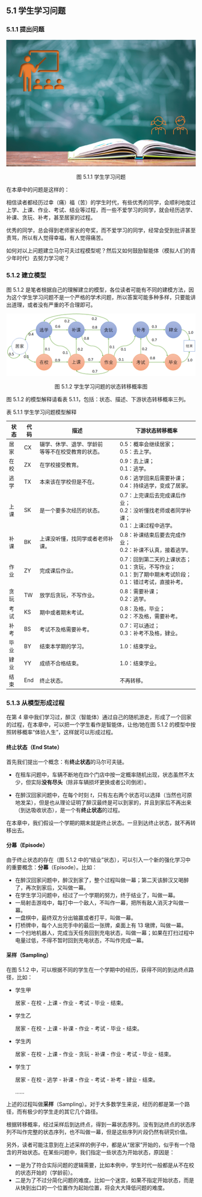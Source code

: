 
## 5.1 学生学习问题

### 5.1.1 提出问题

<center>
<img src="./img/Student-Cover.png">

图 5.1.1 学生学习问题
</center>

在本章中的问题是这样的：

相信读者都经历过幸（痛）福（苦）的学生时代，有些优秀的同学，会顺利地度过上学、上课、作业、考试、结业等过程，而一些不爱学习的同学，就会经历逃学、补课、贪玩、补考，甚至居家的过程。

优秀的同学，总会得到老师家长的夸奖，而不爱学习的同学，经常会受到批评甚至责骂，所以有人觉得幸福，有人觉得痛苦。

如何对以上问题建立马尔可夫过程模型呢？然后又如何鼓励智能体（模拟人们的青少年时代）去努力学习呢？

### 5.1.2 建立模型

图 5.1.2 是笔者根据自己的理解建立的模型，各位读者可能有不同的建模方法，因为这个学生学习问题不是一个严格的学术问题，所以答案可能多种多样，只要能讲出道理，或者没有严重的不合理即可。

<center>
<img src="./img/Student-Model.png">

图 5.1.2 学生学习问题的状态转移概率图
</center>

图 5.1.2 的模型解释请看表 5.1.1，包括：状态、描述、下游状态转移概率三列。

表 5.1.1 学生学习问题模型解释

|状态|代码|描述|下游状态转移概率|
|-|-|-|-|
|居家|CX|辍学、休学、退学、学龄前<br>等等不在校受教育的状态。| 0.5：概率会继续居家；<br>0.5：去上学。|
|在校|ZX|在学校接受教育。|0.9：去上课；<br>0.1：逃学。|
|逃学|TX|本来该在学校但是不在。|0.6：逃学回来后需要补课；<br>0.4：持续逃学，变成了居家。|
|上课|SK|是一个要多次经历的状态。|0.7：上完课后去完成课后作业；<br>0.2：没听懂找老师或者同学补课；<br>0.1：上课过程中逃学。|
|补课|BK|上课没听懂，找同学或者老师补课。|0.8：补课结束后要去完成作业；<br>0.2：补课不认真，接着逃学。|
|作业|ZY|完成课后作业。|0.7：回到第二天的上课状态；<br>0.1：贪玩，不写作业；<br>0.1：到了期中期末考试阶段；<br>0.1：错过考试，直接补考。|
|贪玩|TW|放学后贪玩，不写作业。|0.8：需要补课；<br>0.2：逃学。|
|考试|KS|期中或者期末考试。|0.8：及格，毕业；<br>0.2：不及格，需要补考。|
|补考|BS|考试不及格需要补考。|0.7：可以通过；<br>0.3：补考不及格，肄业。|
|毕业|BY|结束本学期的学习。|1.0：结束学业。|
|肄业|YY|成绩不合格结束。|1.0：结束学业。|
|结束|End|终止状态。|不再转移。|


### 5.1.3 从模型形成过程

在第 4 章中我们学习过，醉汉（智能体）通过自己的随机游走，形成了一个回家的过程，在本章中，可以把一个学生看作是智能体，让他/她在图 5.1.2 的模型中按照转移概率“体验人生”，这样就可以形成过程。

#### 终止状态（End State）

首先我们提出一个概念：有**终止状态**的马尔可夫链。

- 在租车问题中，车辆不断地在四个门店中按一定概率随机出现，状态虽然不太少，但实际**没有尽头**（除非车辆损坏更换或者公司倒闭）。

- 在醉汉回家问题中，在每个时刻 $t$，只有左右两个状态可以选择（当然也可原地发呆），但是也从理论证明了醉汉最终是可以到家的，并且到家后不再出来（到达吸收状态），是一个有**终止状态**的过程。

在本章中，我们假设一个学期的期末就是终止状态。一旦到达终止状态，就不再转移出去。


#### 分幕（Episode）

由于终止状态的存在（图 5.1.2 中的“结业”状态），可以引入一个新的强化学习中的重要概念：**分幕**（Episode）。比如：

- 在醉汉回家问题中，醉汉到家了，整个过程叫做一幕；第二天该醉汉又喝醉了，再次到家后，又叫做一幕。
- 在学生学习问题中，经过了一个学期的努力，终于结业了，叫做一幕。
- 一局射击游戏中，每打中一个敌人，不叫作一幕，把所有敌人消灭才叫做一幕。
- 一盘棋中，最终双方分出输赢或者打平，叫做一幕。
- 打桥牌中，每个人出完手中的最后一张牌，桌面上有 13 墩牌，叫做一幕。
- 一个扫地机器人，完成当天任务回到充电状态，叫做一幕；如果在打扫过程中电量过低，不得不暂时回到充电状态，不叫作完成一幕。

#### 采样（Sampling）

在图 5.1.2 中，可以根据不同的学生在一个学期中的经历，获得不同的到达终点路径，比如：
- 学生甲

  居家 - 在校 - 上课 - 作业 - 考试 - 毕业 - 结束。

- 学生乙

  居家 - 在校 - 上课 - 补课 - 作业 - 考试 - 毕业 - 结束。

- 学生丙

  居家 - 在校 - 上课 - 作业 - 贪玩 - 补课 - 作业 - 考试 - 毕业 - 结束。

- 学生丁

  居家 - 在校 - 逃学 - 补课 - 作业 - 考试 - 补考 - 肄业 - 结束。

  ......

上述的过程叫做**采样**（Sampling）。对于大多数学生来说，经历的都是第一个路径，而有极少的学生走的其它几个路径。

根据转移概率，经过采样后到达终点，得到一幕状态序列。没有到达终点的状态序列不叫作完整的状态序列，也不叫做一幕，但是这些序列片段仍然有研究价值。

另外，读者可能注意到在上述采样的例子中，都是从“居家”开始的，似乎有一个隐含的开始状态。在某些问题中，我们指定一些状态为开始状态，原因是：

- 一是为了符合实际问题的逻辑需要，比如本例中，学生时代一般都是从不在校的状态开始的（学龄前）。
- 二是为了不过分简化问题的难度。比如一个迷宫，如果不指定开始状态，而是从快到出口的一个位置作为起始位置，将会大大降低问题的难度。
